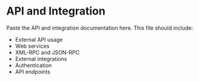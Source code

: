 # API and Integration

Paste the API and integration documentation here. This file should include:
- External API usage
- Web services
- XML-RPC and JSON-RPC
- External integrations
- Authentication
- API endpoints
